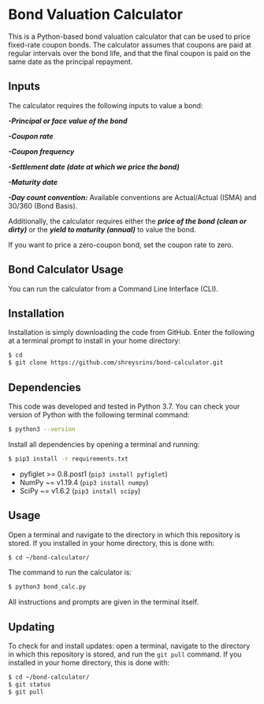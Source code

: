 # Bond Valuation Calculator

This is a Python-based bond valuation calculator that can be used to price fixed-rate coupon bonds. The calculator assumes that coupons are paid at regular intervals over the bond life, and that the final coupon is paid on the same date as the principal repayment.

## Inputs

The calculator requires the following inputs to value a bond:


***-Principal or face value of the bond***

***-Coupon rate***

***-Coupon frequency***

***-Settlement date (date at which we price the bond)***

***-Maturity date***

***-Day count convention:*** Available conventions are Actual/Actual (ISMA) and 30/360 (Bond Basis).


Additionally, the calculator requires either the ***price of the bond (clean or dirty)*** or the ***yield to maturity (annual)*** to value the bond.

If you want to price a zero-coupon bond, set the coupon rate to zero.


## Bond Calculator Usage
You can run the calculator from a Command Line Interface (CLI).

## Installation
Installation is simply downloading the code from GitHub. Enter the following at a terminal prompt to install in your home directory:
```bash
$ cd
$ git clone https://github.com/shreysrins/bond-calculator.git
```

## Dependencies
This code was developed and tested in Python 3.7. You can check your version of Python with the following terminal command:
```bash
$ python3 --version
```

Install all dependencies by opening a terminal and running:
```bash
$ pip3 install -r requirements.txt
```
 - pyfiglet >= 0.8.post1 (`pip3 install pyfiglet`)
 - NumPy ~= v1.19.4 (`pip3 install numpy`)
 - SciPy ~= v1.6.2 (`pip3 install scipy`)

## Usage
Open a terminal and navigate to the directory in which this repository is stored. If you installed in your home directory, this is done with:
```bash
$ cd ~/bond-calculator/
```
The command to run the calculator is:
```bash
$ python3 bond_calc.py
```
All instructions and prompts are given in the terminal itself.

## Updating
To check for and install updates: open a terminal, navigate to the directory in which this repository is stored, and run the `git pull` command. If you installed in your home directory, this is done with:
```bash
$ cd ~/bond-calculator/
$ git status
$ git pull
```
